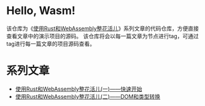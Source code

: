 # Hello, Wasm!

该仓库为《[使用Rust和WebAssembly整花活儿](https://github.com/Kuari/Blog/issues/72)》系列文章的代码仓库，方便直接查看文章中的演示项目的源码。
该仓库将会以每一篇文章为节点进行tag，可通过tag进行每一篇文章的项目源码查看。

# 系列文章
* [使用Rust和WebAssembly整花活儿(一)——快速开始](https://github.com/Kuari/Blog/issues/72)
* [使用Rust和WebAssembly整花活儿(二)——DOM和类型转换](https://github.com/Kuari/Blog/issues/73)

